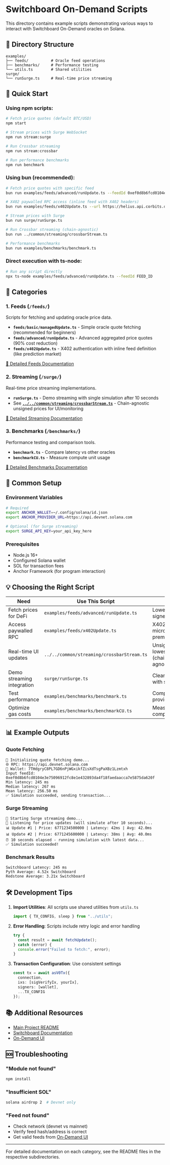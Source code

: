 # Switchboard On-Demand Scripts

This directory contains example scripts demonstrating various ways to interact with Switchboard On-Demand oracles on Solana.

## 📁 Directory Structure

```
examples/
├── feeds/          # Oracle feed operations
├── benchmarks/     # Performance testing
└── utils.ts        # Shared utilities
surge/
└── runSurge.ts     # Real-time price streaming
```

## 🚀 Quick Start

### Using npm scripts:
```bash
# Fetch price quotes (default BTC/USD)
npm start

# Stream prices with Surge WebSocket
npm run stream:surge

# Run Crossbar streaming
npm run stream:crossbar

# Run performance benchmarks
npm run benchmark
```

### Using bun (recommended):
```bash
# Fetch price quotes with specific feed
bun run examples/feeds/advanced/runUpdate.ts --feedId 0xef0d8b6fcd0104e3e75096912fc8e1e432893da4f18faedaacca7e5875da620f

# X402 paywalled RPC access (inline feed with X402 headers)
bun run examples/feeds/x402Update.ts --url https://helius.api.corbits.dev --method getBlockHeight

# Stream prices with Surge
bun run surge/runSurge.ts

# Run Crossbar streaming (chain-agnostic)
bun run ../common/streaming/crossbarStream.ts

# Performance benchmarks
bun run examples/benchmarks/benchmark.ts
```

### Direct execution with ts-node:
```bash
# Run any script directly
npx ts-node examples/feeds/advanced/runUpdate.ts --feedId FEED_ID
```

## 📂 Categories

### 1. Feeds (`/feeds/`)
Scripts for fetching and updating oracle price data.

- **`feeds/basic/managedUpdate.ts`** - Simple oracle quote fetching (recommended for beginners)
- **`feeds/advanced/runUpdate.ts`** - Advanced aggregated price quotes (90% cost reduction)
- **`feeds/x402Update.ts`** - X402 authentication with inline feed definition (like prediction market)

[📖 Detailed Feeds Documentation](./feeds/README.md)

### 2. Streaming (`/surge/`)
Real-time price streaming implementations.

- **`runSurge.ts`** - Demo streaming with single simulation after 10 seconds
- See **[`../../common/streaming/crossbarStream.ts`](../../common/streaming/)** - Chain-agnostic unsigned prices for UI/monitoring

[📖 Detailed Streaming Documentation](../surge/README.md)

### 3. Benchmarks (`/benchmarks/`)
Performance testing and comparison tools.

- **`benchmark.ts`** - Compare latency vs other oracles
- **`benchmarkCU.ts`** - Measure compute unit usage

[📖 Detailed Benchmarks Documentation](./benchmarks/README.md)

## 🔧 Common Setup

### Environment Variables
```bash
# Required
export ANCHOR_WALLET=~/.config/solana/id.json
export ANCHOR_PROVIDER_URL=https://api.devnet.solana.com

# Optional (for Surge streaming)
export SURGE_API_KEY=your_api_key_here
```

### Prerequisites
- Node.js 16+
- Configured Solana wallet
- SOL for transaction fees
- Anchor Framework (for program interaction)

## 💡 Choosing the Right Script

| Need | Use This Script | Why |
|------|----------------|-----|
| Fetch prices for DeFi | `examples/feeds/advanced/runUpdate.ts` | Lowest cost, signed data |
| Access paywalled RPC | `examples/feeds/x402Update.ts` | X402 micropayments, premium RPC |
| Real-time UI updates | `../../common/streaming/crossbarStream.ts` | Unsigned, lowest latency (chain-agnostic) |
| Demo streaming integration | `surge/runSurge.ts` | Clean demo with simulation |
| Test performance | `examples/benchmarks/benchmark.ts` | Compare oracle providers |
| Optimize gas costs | `examples/benchmarks/benchmarkCU.ts` | Measure compute units |

## 📊 Example Outputs

### Quote Fetching
```
🔧 Initializing quote fetching demo...
🌐 RPC: https://api.devnet.solana.com
👤 Wallet: 7THdgryC8PL7GD6nPjWGxikfZisXdTsgPaXBz1Lzmtxh
Input feedId: 0xef0d8b6fcd0104e3e75096912fc8e1e432893da4f18faedaacca7e5875da620f
Min latency: 245 ms
Median latency: 267 ms
Mean latency: 256.50 ms
✅ Simulation succeeded, sending transaction...
```

### Surge Streaming
```
🚀 Starting Surge streaming demo...
📡 Listening for price updates (will simulate after 10 seconds)...
📊 Update #1 | Price: 6771234500000 | Latency: 42ms | Avg: 42.0ms
📊 Update #2 | Price: 6771245600000 | Latency: 38ms | Avg: 40.0ms
⏰ 10 seconds elapsed - running simulation with latest data...
✅ Simulation succeeded!
```

### Benchmark Results
```
Switchboard Latency: 245 ms
Pyth Average: 4.52x Switchboard
Redstone Average: 3.21x Switchboard
```

## 🛠️ Development Tips

1. **Import Utilities**: All scripts use shared utilities from `utils.ts`
   ```typescript
   import { TX_CONFIG, sleep } from "../utils";
   ```

2. **Error Handling**: Scripts include retry logic and error handling
   ```typescript
   try {
     const result = await fetchUpdate();
   } catch (error) {
     console.error("Failed to fetch:", error);
   }
   ```

3. **Transaction Configuration**: Use consistent settings
   ```typescript
   const tx = await asV0Tx({
     connection,
     ixs: [sigVerifyIx, yourIx],
     signers: [wallet],
     ...TX_CONFIG
   });
   ```

## 📚 Additional Resources

- [Main Project README](../README.md)
- [Switchboard Documentation](https://docs.switchboard.xyz)
- [On-Demand UI](https://ondemand.switchboard.xyz)

## 🆘 Troubleshooting

### "Module not found"
```bash
npm install
```

### "Insufficient SOL"
```bash
solana airdrop 2  # Devnet only
```

### "Feed not found"
- Check network (devnet vs mainnet)
- Verify feed hash/address is correct
- Get valid feeds from [On-Demand UI](https://ondemand.switchboard.xyz)

---

For detailed documentation on each category, see the README files in the respective subdirectories.
